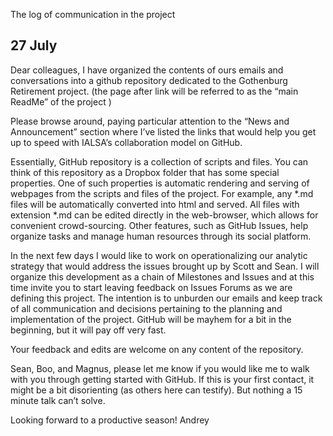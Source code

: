 The log of communication in the project


## 27 July 

Dear colleagues, 
  I have organized the contents of ours emails  and conversations into a github repository dedicated to the Gothenburg Retirement project. (the page after link will be referred to as the “main ReadMe” of the project )

  Please browse around, paying particular attention to the “News and Announcement” section where I’ve listed the links that would help you get up to speed with IALSA’s collaboration model on GitHub. 

  Essentially, GitHub repository is a collection of scripts and files. You can think of this repository as a Dropbox folder that has some special properties. One of such properties is automatic rendering and serving of webpages from the scripts and files of the project. For example, any *.md files will be automatically converted into html and served. All files with extension *.md can be edited directly in the web-browser, which allows for convenient crowd-sourcing. Other features, such as GitHub Issues, help organize tasks and manage human resources through its social platform.  

  In the next few days I would like to work on operationalizing our analytic strategy that would address the issues brought up by Scott and Sean. I will organize this development as a chain of Milestones and Issues and at this time invite you to start leaving feedback on Issues Forums as we are defining this project.  The intention is to unburden our emails and keep track of all communication and decisions pertaining to the planning and implementation of the project.  GitHub will be mayhem for a bit in the beginning, but it will pay off very fast. 

Your feedback and edits are welcome on any content of the repository.

Sean, Boo, and Magnus, please let me know if you would like me to walk with you through getting started with GitHub. If this is your first contact, it might be a bit disorienting (as others here can testify). But nothing a 15 minute talk can’t solve.  

Looking forward to a productive season!
Andrey
